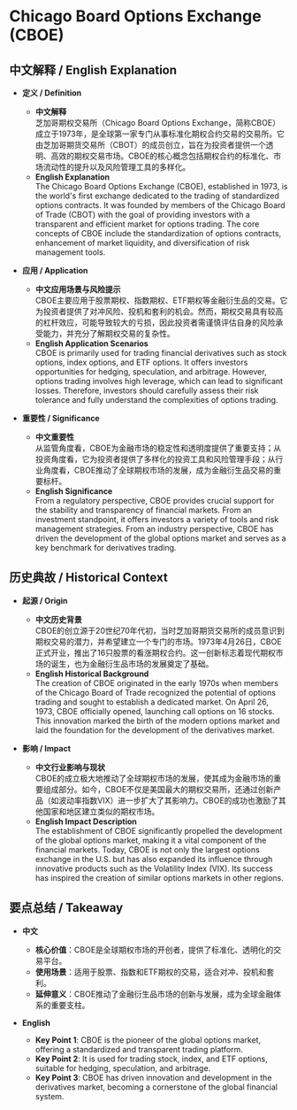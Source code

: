 # Chicago Board Options Exchange (CBOE)

## 中文解释 / English Explanation

* **定义 / Definition**  
  - **中文解释**  
    芝加哥期权交易所（Chicago Board Options Exchange，简称CBOE）成立于1973年，是全球第一家专门从事标准化期权合约交易的交易所。它由芝加哥期货交易所（CBOT）的成员创立，旨在为投资者提供一个透明、高效的期权交易市场。CBOE的核心概念包括期权合约的标准化、市场流动性的提升以及风险管理工具的多样化。  
  - **English Explanation**  
    The Chicago Board Options Exchange (CBOE), established in 1973, is the world's first exchange dedicated to the trading of standardized options contracts. It was founded by members of the Chicago Board of Trade (CBOT) with the goal of providing investors with a transparent and efficient market for options trading. The core concepts of CBOE include the standardization of options contracts, enhancement of market liquidity, and diversification of risk management tools.

* **应用 / Application**  
  - **中文应用场景与风险提示**  
    CBOE主要应用于股票期权、指数期权、ETF期权等金融衍生品的交易。它为投资者提供了对冲风险、投机和套利的机会。然而，期权交易具有较高的杠杆效应，可能导致较大的亏损，因此投资者需谨慎评估自身的风险承受能力，并充分了解期权交易的复杂性。  
  - **English Application Scenarios**  
    CBOE is primarily used for trading financial derivatives such as stock options, index options, and ETF options. It offers investors opportunities for hedging, speculation, and arbitrage. However, options trading involves high leverage, which can lead to significant losses. Therefore, investors should carefully assess their risk tolerance and fully understand the complexities of options trading.

* **重要性 / Significance**  
  - **中文重要性**  
    从监管角度看，CBOE为金融市场的稳定性和透明度提供了重要支持；从投资角度看，它为投资者提供了多样化的投资工具和风险管理手段；从行业角度看，CBOE推动了全球期权市场的发展，成为金融衍生品交易的重要标杆。  
  - **English Significance**  
    From a regulatory perspective, CBOE provides crucial support for the stability and transparency of financial markets. From an investment standpoint, it offers investors a variety of tools and risk management strategies. From an industry perspective, CBOE has driven the development of the global options market and serves as a key benchmark for derivatives trading.

## 历史典故 / Historical Context

* **起源 / Origin**  
  - **中文历史背景**  
    CBOE的创立源于20世纪70年代初，当时芝加哥期货交易所的成员意识到期权交易的潜力，并希望建立一个专门的市场。1973年4月26日，CBOE正式开业，推出了16只股票的看涨期权合约。这一创新标志着现代期权市场的诞生，也为金融衍生品市场的发展奠定了基础。  
  - **English Historical Background**  
    The creation of CBOE originated in the early 1970s when members of the Chicago Board of Trade recognized the potential of options trading and sought to establish a dedicated market. On April 26, 1973, CBOE officially opened, launching call options on 16 stocks. This innovation marked the birth of the modern options market and laid the foundation for the development of the derivatives market.

* **影响 / Impact**  
  - **中文行业影响与现状**  
    CBOE的成立极大地推动了全球期权市场的发展，使其成为金融市场的重要组成部分。如今，CBOE不仅是美国最大的期权交易所，还通过创新产品（如波动率指数VIX）进一步扩大了其影响力。CBOE的成功也激励了其他国家和地区建立类似的期权市场。  
  - **English Impact Description**  
    The establishment of CBOE significantly propelled the development of the global options market, making it a vital component of the financial markets. Today, CBOE is not only the largest options exchange in the U.S. but has also expanded its influence through innovative products such as the Volatility Index (VIX). Its success has inspired the creation of similar options markets in other regions.

## 要点总结 / Takeaway

* **中文**  
  - **核心价值**：CBOE是全球期权市场的开创者，提供了标准化、透明化的交易平台。  
  - **使用场景**：适用于股票、指数和ETF期权的交易，适合对冲、投机和套利。  
  - **延伸意义**：CBOE推动了金融衍生品市场的创新与发展，成为全球金融体系的重要支柱。  

* **English**  
  - **Key Point 1**: CBOE is the pioneer of the global options market, offering a standardized and transparent trading platform.  
  - **Key Point 2**: It is used for trading stock, index, and ETF options, suitable for hedging, speculation, and arbitrage.  
  - **Key Point 3**: CBOE has driven innovation and development in the derivatives market, becoming a cornerstone of the global financial system.